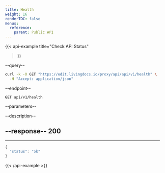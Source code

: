 ```yaml
---
title: Health
weight: 16
renderTOC: false
menus:
  reference:
    parent: Public API
---
```


{{< api-example
  title="Check API Status"
>}}

--query--

```bash
curl -k -X GET "https://edit.livingdocs.io/proxy/api/api/v1/health" \
  -H "Accept: application/json"
```

--endpoint--
```
GET api/v1/health
```

--parameters--

--description--

--response--
200
---
---
```js
{
  "status": "ok"
}
```

{{< /api-example >}}
